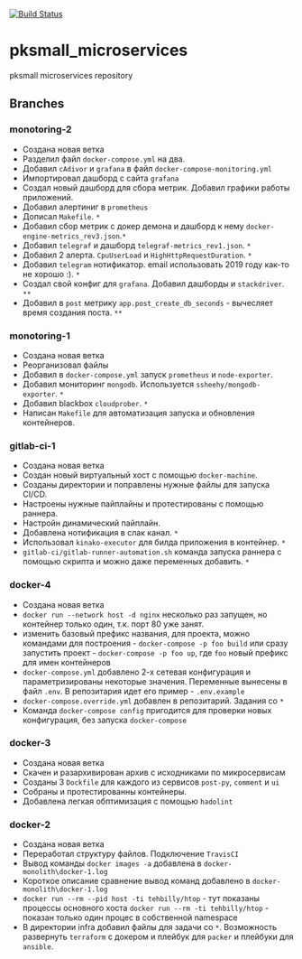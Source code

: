 [![Build Status](https://travis-ci.com/Otus-DevOps-2019-08/pksmall_microservices.svg?branch=master)](https://travis-ci.com/Otus-DevOps-2019-08/pksmall_microservices)

# pksmall_microservices

pksmall microservices repository

## Branches

### monotoring-2
+ Создана новая ветка
+ Разделил файл `docker-compose.yml` на два.
+ Добавил `cAdivor` и `grafana` в файл `docker-compose-monitoring.yml`
+ Импортировал дашборд с сайта `grafana`
+ Создал новый дашборд для сбора метрик. Добавил графики работы приложений.
+ Добавил алертиниг в `prometheus`
+ Дописал `Makefile`. `*`
+ Добавил сбор метрик с докер демона и дашборд к нему `docker-engine-metrics_rev3.json`.`*`
+ Добавил `telegraf` и дашборд `telegraf-metrics_rev1.json`. `*`
+ Добавил 2 алерта. `CpuUserLoad` и `HighHttpRequestDuration`. `*`
+ Добавил `telegram` нотификатор. email использовать 2019 году как-то не хорошо :). `*`
+ Создал свой конфиг для `grafana`. Добавил дашборды и `stackdriver`. `**`
+ Добавил в `post` метрику `app.post_create_db_seconds` - вычесляет время создания поста. `**`


### monotoring-1
+ Создана новая ветка
+ Реорганизовал файлы
+ Добавил в `docker-compose.yml` запуск `prometheus` и `node-exporter`.
+ Добавил мониторинг `mongodb`. Используется `ssheehy/mongodb-exporter`. `*`
+ Добавил blackbox  `cloudprober`. `*`
+ Написан `Makefile` для автоматизация запуска и обновления контейнеров.

### gitlab-ci-1
+ Создана новая ветка
+ Создан новый виртуальный хост с помощью `docker-machine`.
+ Созданы директории и поправлены нужные файлы для запуска CI/CD.
+ Настроены нужные пайплайны и протестированы с помощью раннера.
+ Настройн динамический пайплайн.
+ Добавлена нотификация в слак канал. `*`
+ Использовал `kinako-executor` для билда приложения в контейнер. `*` 
+ `gitlab-ci/gitlab-runner-automation.sh` команда запуска раннера с помощью скрипта и 
  можно даже переменных добавить. `*`
  
### docker-4
+ Создана новая ветка
+ `docker run --network host -d nginx` несколько раз запущен, но контейнер только один, т.к.
порт 80 уже занят.
+ изменить базовый префикс названия, для проекта, можно командами для построения - 
`docker-compose -p foo build` или сразу запустить проект - `docker-compose -p foo up`, 
где `foo` новый префикс для имен контейнеров
+ `docker-compose.yml` добавлено 2-х сетевая конфигурация и параметризированы некоторые
значения. Переменные вынесены в файл `.env`. В репозитария идет его пример - `.env.example`
+ `docker-compose.override.yml` добавлен в репозитарий. Задания со `*`
+ Команда `docker-compose config` пригодится для проверки новых конфигурация, без запуска `docker-compose` 

### docker-3
+ Создана новая ветка
+ Скачен и разархивирован архив с исходниками по микросервисам
+ Созданы 3 `Dockfile` для каждого из сервисов `post-py`, `comment` и `ui`
+ Собраны и протестированны контейнеры.
+ Добавлена легкая обптимизация с помощью `hadolint`

### docker-2
+ Создана новая ветка
+ Переработал структуру файлов. Подключение `TravisCI`
+ Вывод команды `docker images -a` добавлена в `docker-monolith\docker-1.log`
+ Короткое описание сравнение вывод команд добавлено в  `docker-monolith\docker-1.log`
+ `docker run --rm --pid host -ti tehbilly/htop` - тут показаны процессы основного хоста
`docker run --rm -ti tehbilly/htop` - показан только один процес в собственной namespace
+ В директории infra добавил файлы для задачи со `*`. Возможность развернуть `terraform` с докером и 
плейбук для `packer` и плейбуки для `ansible`.

